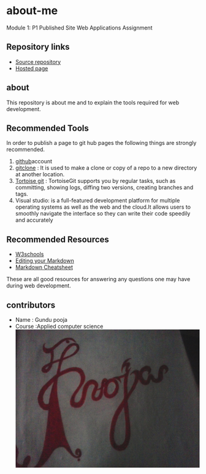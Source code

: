 # about-me
  Module 1: P1 Published Site Web Applications Assignment

## Repository links
- [Source repository]()
- [Hosted page](https://gundupooja.github.io/about-me1/)
## about
This repository is about me and to explain the tools required for web development.

## Recommended Tools
In order to publish a page to git hub pages the following things are strongly recommended.

1. [github](https://github.com)account
1. [gitclone]() : It is used to make a clone or copy of a repo to a new directory at another location.
1. [Tortoise git](https://tortoisegit.org/about/) : TortoiseGit supports you by regular tasks, such as committing, showing logs, diffing two versions, creating branches      and tags.
1. Visual studio: is a full-featured development platform for multiple operating systems as well as the web and the cloud.It allows users to smoothly navigate the interface so they can write their code speedily and accurately

## Recommended Resources
- [W3schools](https://www.w3schools.com)
- [Editing your Markdown](https://guides.github.com/features/mastering-markdown/)
- [Markdown Cheatsheet](https://github.com/adam-p/markdown-here/wiki/Markdown-Cheatsheet)

 These are all good resources for answering any questions one may have during web development.

## contributors
- Name : Gundu pooja
- Course :Applied computer science
![image](https://github.com/GUNDUPOOJA/about-me1/blob/master/poojanamepic.jpg)


